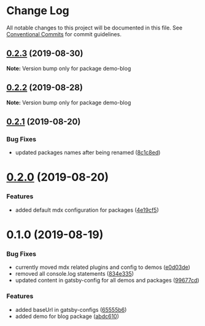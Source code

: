 # Change Log

All notable changes to this project will be documented in this file.
See [Conventional Commits](https://conventionalcommits.org) for commit guidelines.

## [0.2.3](https://github.com/sonapraneeth-a/sonapraneeth-gatsby-themes/compare/demo-blog@0.2.2...demo-blog@0.2.3) (2019-08-30)

**Note:** Version bump only for package demo-blog

## [0.2.2](https://github.com/sonapraneeth-a/sonapraneeth-gatsby-themes/compare/demo-blog@0.2.1...demo-blog@0.2.2) (2019-08-28)

**Note:** Version bump only for package demo-blog

## [0.2.1](https://github.com/sonapraneeth-a/sonapraneeth-gatsby-themes/compare/demo-blog@0.2.0...demo-blog@0.2.1) (2019-08-20)

### Bug Fixes

- updated packages names after being renamed ([8c1c8ed](https://github.com/sonapraneeth-a/sonapraneeth-gatsby-themes/commit/8c1c8ed))

# [0.2.0](https://github.com/sonapraneeth-a/sonapraneeth-gatsby-themes/compare/demo-blog@0.1.0...demo-blog@0.2.0) (2019-08-20)

### Features

- added default mdx configuration for packages ([4e19cf5](https://github.com/sonapraneeth-a/sonapraneeth-gatsby-themes/commit/4e19cf5))

# 0.1.0 (2019-08-19)

### Bug Fixes

- currently moved mdx related plugins and config to demos ([e0d03de](https://github.com/sonapraneeth-a/sonapraneeth-gatsby-themes/commit/e0d03de))
- removed all console.log statements ([834e335](https://github.com/sonapraneeth-a/sonapraneeth-gatsby-themes/commit/834e335))
- updated content in gatsby-config for all demos and packages ([99677cd](https://github.com/sonapraneeth-a/sonapraneeth-gatsby-themes/commit/99677cd))

### Features

- added baseUrl in gatsby-configs ([65555b6](https://github.com/sonapraneeth-a/sonapraneeth-gatsby-themes/commit/65555b6))
- added demo for blog package ([abdc610](https://github.com/sonapraneeth-a/sonapraneeth-gatsby-themes/commit/abdc610))
